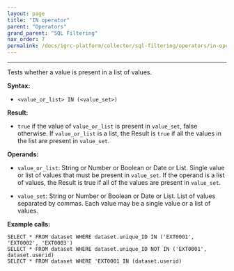 ```yaml
---
layout: page
title: "IN operator"
parent: "Operators"
grand_parent: "SQL Filtering"
nav_order: 7
permalink: /docs/igrc-platform/collector/sql-filtering/operators/in-operator/
---
```

---

Tests whether a value is present in a list of values.    

**Syntax:**  

- `<value_or_list> IN (<value_set>)`

**Result:**    

- `true` if the value of `value_or_list` is present in `value_set`, false otherwise. If `value_or_list` is a list, the Result is `true` if all the values in the list are present in `value_set`.   

**Operands:**  

- `value_or_list`: String or Number or Boolean or Date or List. Single value or list of values that must be present in `value_set`. If the operand is a list of values, the Result is true if all of the values are present in `value_set`.

- `value_set`: String or Number or Boolean or Date or List. List of values separated by commas. Each value may be a single value or a list of values.

**Example calls:**  
```
SELECT * FROM dataset WHERE dataset.unique_ID IN ('EXT0001', 'EXT0002', 'EXT0003')
SELECT * FROM dataset WHERE dataset.unique_ID NOT IN ('EXT0001', dataset.userid)
SELECT * FROM dataset WHERE 'EXT0001 IN (dataset.userid)
```
